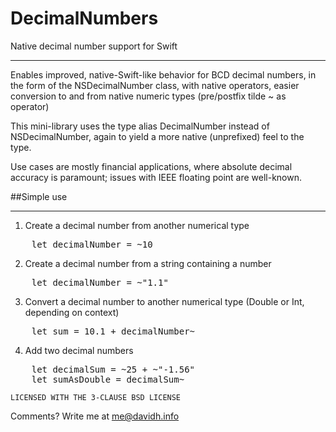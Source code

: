 # DecimalNumbers
Native decimal number support for Swift
<hr>
Enables improved, native-Swift-like behavior for BCD decimal numbers,
in the form of the NSDecimalNumber class, with native operators,
easier conversion to and from native numeric types (pre/postfix tilde ~ as operator)

This mini-library uses the type alias DecimalNumber instead of
NSDecimalNumber, again to yield a more native (unprefixed) feel
to the type.

Use cases are mostly financial applications, where absolute
decimal accuracy is paramount; issues with IEEE floating point
are well-known.

##Simple use
<hr>

1) Create a decimal number from another numerical type
<pre>    let decimalNumber = ~10</pre>

2) Create a decimal number from a string containing a number
<pre>    let decimalNumber = ~"1.1"</pre>

3) Convert a decimal number to another numerical type (Double or Int, depending on context)
<pre>    let sum = 10.1 + decimalNumber~</pre>

4) Add two decimal numbers
<pre>    let decimalSum = ~25 + ~"-1.56"
    let sumAsDouble = decimalSum~</pre>

    LICENSED WITH THE 3-CLAUSE BSD LICENSE

Comments? Write me at
    me@davidh.info
